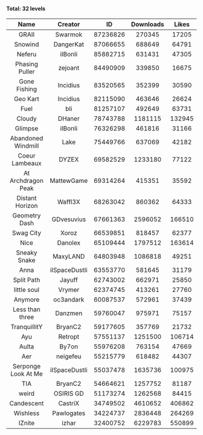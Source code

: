 #### Total: 32 levels

| Name | Creator | ID | Downloads | Likes |
|:---:|:---:|:---:|:---:|:---:|
| GRAII | Swarmok | 87236826 | 270345 | 17205
| Snowind | DangerKat | 87066655 | 688649 | 64791
| Neferu | iIBonIi | 85882715 | 631431 | 47305
| Phasing Puller | zejoant | 84490909 | 339850 | 16675
| Gone Fishing | Incidius | 83520565 | 352399 | 30590
| Geo Kart | Incidius | 82115090 | 463646 | 26624
| Fuel | bli | 81257107 | 492649 | 63731
| Cloudy | DHaner | 78743788 | 1181115 | 132945
| Glimpse | iIBonIi | 76326298 | 461816 | 31166
| Abandoned Windmill | Lake | 75449766 | 637069 | 42182
| Coeur Lambeaux | DYZEX | 69582529 | 1233180 | 77122
| At Archdragon Peak | MattewGame | 69314264 | 415351 | 35592
| Distant Horizon | Waffl3X | 68263042 | 860362 | 64333
| Geometry Dash | GDvesuvius | 67661363 | 2596052 | 166510
| Swag City | Xoroz | 66539851 | 818457 | 62377
| Nice | Danolex | 65109444 | 1797512 | 163614
| Sneaky Snake | MaxyLAND | 64803948 | 1086818 | 49251
| Anna | iISpaceDustIi | 63553770 | 581645 | 31179
| Split Path | Jayuff | 62743002 | 662971 | 25850
| little soul | Vrymer | 62374745 | 413261 | 27760
| Anymore | oc3andark | 60087537 | 572961 | 37439
| Less than three | Danzmen | 59760047 | 975971 | 75157
| TranquillitY | BryanC2 | 59177605 | 357769 | 21732
| Ayu | Retropt | 57551137 | 1251500 | 106714
| Aulta | By7on | 55976208 | 763154 | 47669
| Aer | neigefeu | 55215779 | 618482 | 44307
| Serponge Look At Me | iISpaceDustIi | 55037478 | 1635736 | 100975
|  TIA | BryanC2 | 54664621 | 1257752 | 81187
| weird | OSIRIS GD | 51173274 | 1262568 | 84415
| Candescent | CastriX | 34749502 | 4610652 | 406862
| Wishless | Pawlogates | 34224737 | 2836448 | 264269
| IZnite | izhar | 32400752 | 6229783 | 550899
